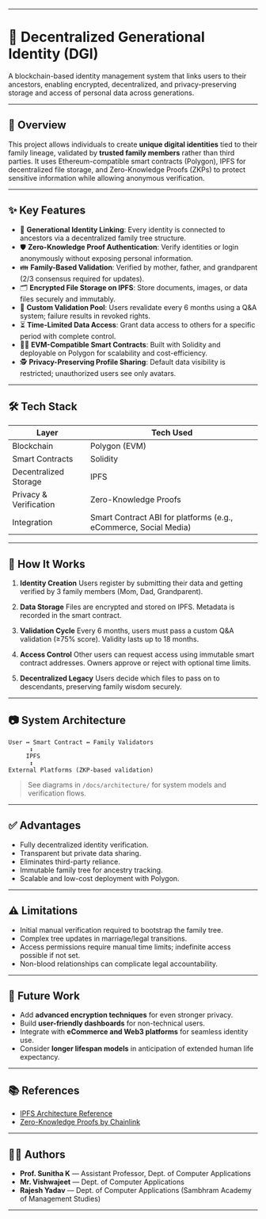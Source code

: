 
---

# 🧬 Decentralized Generational Identity (DGI)

A blockchain-based identity management system that links users to their ancestors, enabling encrypted, decentralized, and privacy-preserving storage and access of personal data across generations.

---

## 📌 Overview

This project allows individuals to create **unique digital identities** tied to their family lineage, validated by **trusted family members** rather than third parties. It uses Ethereum-compatible smart contracts (Polygon), IPFS for decentralized file storage, and Zero-Knowledge Proofs (ZKPs) to protect sensitive information while allowing anonymous verification.

---

## ✨ Key Features

* 🔗 **Generational Identity Linking**: Every identity is connected to ancestors via a decentralized family tree structure.
* 🛡️ **Zero-Knowledge Proof Authentication**: Verify identities or login anonymously without exposing personal information.
* 👪 **Family-Based Validation**: Verified by mother, father, and grandparent (2/3 consensus required for updates).
* 🗂️ **Encrypted File Storage on IPFS**: Store documents, images, or data files securely and immutably.
* 🧠 **Custom Validation Pool**: Users revalidate every 6 months using a Q\&A system; failure results in revoked rights.
* ⏳ **Time-Limited Data Access**: Grant data access to others for a specific period with complete control.
* 🧑‍💻 **EVM-Compatible Smart Contracts**: Built with Solidity and deployable on Polygon for scalability and cost-efficiency.
* 🕵️ **Privacy-Preserving Profile Sharing**: Default data visibility is restricted; unauthorized users see only avatars.

---

## 🛠️ Tech Stack

| Layer                  | Tech Used                                                        |
| ---------------------- | ---------------------------------------------------------------- |
| Blockchain             | Polygon (EVM)                                                    |
| Smart Contracts        | Solidity                                                         |
| Decentralized Storage  | IPFS                                                             |
| Privacy & Verification | Zero-Knowledge Proofs                                            |
| Integration            | Smart Contract ABI for platforms (e.g., eCommerce, Social Media) |

---

## 🧪 How It Works

1. **Identity Creation**
   Users register by submitting their data and getting verified by 3 family members (Mom, Dad, Grandparent).

2. **Data Storage**
   Files are encrypted and stored on IPFS. Metadata is recorded in the smart contract.

3. **Validation Cycle**
   Every 6 months, users must pass a custom Q\&A validation (≥75% score). Validity lasts up to 18 months.

4. **Access Control**
   Other users can request access using immutable smart contract addresses. Owners approve or reject with optional time limits.

5. **Decentralized Legacy**
   Users decide which files to pass on to descendants, preserving family wisdom securely.

---

## 📷 System Architecture

```
User ↔ Smart Contract ↔ Family Validators
      ↕
     IPFS
      ↕
External Platforms (ZKP-based validation)
```

> See diagrams in `/docs/architecture/` for system models and verification flows.

---

## ✅ Advantages

* Fully decentralized identity verification.
* Transparent but private data sharing.
* Eliminates third-party reliance.
* Immutable family tree for ancestry tracking.
* Scalable and low-cost deployment with Polygon.

---

## ⚠️ Limitations

* Initial manual verification required to bootstrap the family tree.
* Complex tree updates in marriage/legal transitions.
* Access permissions require manual time limits; indefinite access possible if not set.
* Non-blood relationships can complicate legal accountability.

---

## 🔮 Future Work

* Add **advanced encryption techniques** for even stronger privacy.
* Build **user-friendly dashboards** for non-technical users.
* Integrate with **eCommerce and Web3 platforms** for seamless identity use.
* Consider **longer lifespan models** in anticipation of extended human life expectancy.

---

## 📚 References

* [IPFS Architecture Reference](https://www.researchgate.net/figure/block-diagram-of-IPFS-model-in-the-proposed-system_fig2_368512651)
* [Zero-Knowledge Proofs by Chainlink](https://chain.link/education/zero-knowledge-proof-zkp)

---

## 👨‍💻 Authors

* **Prof. Sunitha K** — Assistant Professor, Dept. of Computer Applications
* **Mr. Vishwajeet** — Dept. of Computer Applications
* **Rajesh Yadav** — Dept. of Computer Applications
  (Sambhram Academy of Management Studies)

---
